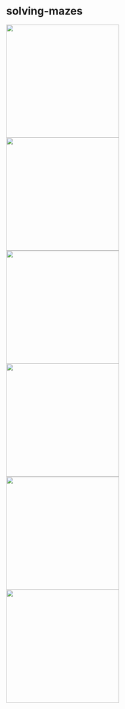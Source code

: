 # solving-mazes

<div>
<img src="https://github.com/larissamagistrali/solving-mazes/blob/main/25.PNG" alt="" height=300>
<img src="https://github.com/larissamagistrali/solving-mazes/blob/main/50.PNG" alt="" height=300>
</div>

<div>
<img src="https://github.com/larissamagistrali/solving-mazes/blob/main/75.png" alt="" height=300>
<img src="https://github.com/larissamagistrali/solving-mazes/blob/main/100.png" alt="" height=300>
</div>

<div>
<img src="https://github.com/larissamagistrali/solving-mazes/blob/main/150.png" alt="" height=300>
<img src="https://github.com/larissamagistrali/solving-mazes/blob/main/200.png" alt="" height=300>
</div>

